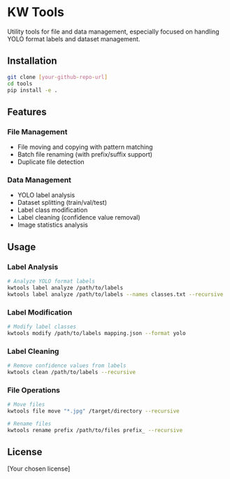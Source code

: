 # KW Tools

Utility tools for file and data management, especially focused on handling YOLO format labels and dataset management.

## Installation

```bash
git clone [your-github-repo-url]
cd tools
pip install -e .
```

## Features

### File Management
- File moving and copying with pattern matching
- Batch file renaming (with prefix/suffix support)
- Duplicate file detection

### Data Management
- YOLO label analysis
- Dataset splitting (train/val/test)
- Label class modification
- Label cleaning (confidence value removal)
- Image statistics analysis

## Usage

### Label Analysis
```bash
# Analyze YOLO format labels
kwtools label analyze /path/to/labels
kwtools label analyze /path/to/labels --names classes.txt --recursive
```

### Label Modification
```bash
# Modify label classes
kwtools modify /path/to/labels mapping.json --format yolo
```

### Label Cleaning
```bash
# Remove confidence values from labels
kwtools clean /path/to/labels --recursive
```

### File Operations
```bash
# Move files
kwtools file move "*.jpg" /target/directory --recursive

# Rename files
kwtools rename prefix /path/to/files prefix_ --recursive
```

## License

[Your chosen license]